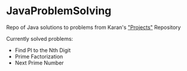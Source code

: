# JavaProblemSolving
Repo of Java solutions to problems from Karan's ["Projects"](https://github.com/karan/Projects) Repository

Currently solved problems:
- Find PI to the Nth Digit
- Prime Factorization
- Next Prime Number
